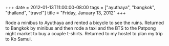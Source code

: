 +++
date = 2012-01-13T11:00:00-08:00
tags = ["ayuthaya", "bangkok", "thailand", "travel"]
title = "Friday, January 13, 2012"
+++

Rode a minibus to Ayuthaya and rented a bicycle to see the ruins. Returned to Bangkok by minibus and then rode a taxi and the BTS to the Patpong night market to buy a couple t-shirts. Returned to my hostel to plan my trip to Ko Samui.
